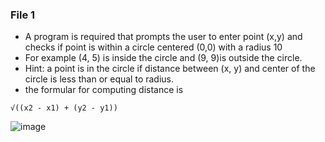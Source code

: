 ### File 1
* A program is required that prompts the user to enter point (x,y) and checks if point is within a circle centered (0,0) with a radius 10
* For example (4, 5) is inside the circle and (9, 9)is outside the circle.
* Hint: a point is in the circle if distance between (x, y) and center of the circle is less than or equal to radius.
* the formular for computing distance is 

```
√((x2 - x1) + (y2 - y1))

```
![image]('./CAT2_OOP.png')
